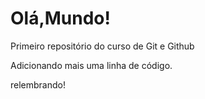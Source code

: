 # Olá,Mundo!
 Primeiro repositório do curso de Git e Github
 
 Adicionando mais uma linha de código.
 
 relembrando!


